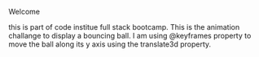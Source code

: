 Welcome

this is part of code institue full stack bootcamp. 
This is the animation challange to display a bouncing ball.
I am using @keyframes property to move the ball along its y axis using the translate3d property.

